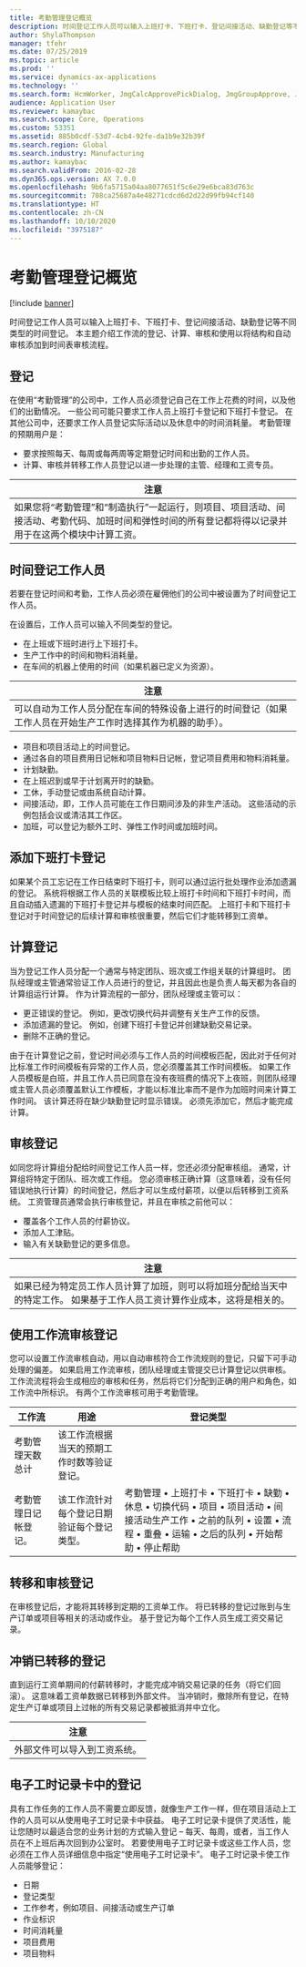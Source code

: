 ```yaml
---
title: 考勤管理登记概览
description: 时间登记工作人员可以输入上班打卡、下班打卡、登记间接活动、缺勤登记等不同类型的时间登记。 本主题介绍工作流的登记、计算、审核和使用以将结构和自动审核添加到时间表审核流程。
author: ShylaThompson
manager: tfehr
ms.date: 07/25/2019
ms.topic: article
ms.prod: ''
ms.service: dynamics-ax-applications
ms.technology: ''
ms.search.form: HcmWorker, JmgCalcApprovePickDialog, JmgGroupApprove, JmgGroupCalc, JmgGroupSigningTable, JmgRegistration, JmgTimeCalcParmeters, WorkflowTableListPageRnr, JmgRegistrationSetup, JmgStampTrans, JmgStampJournalTrans
audience: Application User
ms.reviewer: kamaybac
ms.search.scope: Core, Operations
ms.custom: 53351
ms.assetid: 885b0cdf-53d7-4cb4-92fe-da1b9e32b39f
ms.search.region: Global
ms.search.industry: Manufacturing
ms.author: kamaybac
ms.search.validFrom: 2016-02-28
ms.dyn365.ops.version: AX 7.0.0
ms.openlocfilehash: 9b6fa5715a04aa8077651f5c6e29e6bca83d763c
ms.sourcegitcommit: 708ca25687a4e48271cdcd6d2d22d99fb94cf140
ms.translationtype: HT
ms.contentlocale: zh-CN
ms.lasthandoff: 10/10/2020
ms.locfileid: "3975187"
---
```

# <a name="time-and-attendance-registration-overview"></a>考勤管理登记概览

[!include [banner](../includes/banner.md)]

时间登记工作人员可以输入上班打卡、下班打卡、登记间接活动、缺勤登记等不同类型的时间登记。 本主题介绍工作流的登记、计算、审核和使用以将结构和自动审核添加到时间表审核流程。 

<a name="registrations"></a>登记
-------------

在使用“考勤管理”的公司中，工作人员必须登记自己在工作上花费的时间，以及他们的出勤情况。 一些公司可能只要求工作人员上班打卡登记和下班打卡登记。 在其他公司中，还要求工作人员登记实际活动以及休息中的时间消耗量。 考勤管理的预期用户是：
-   要求按照每天、每周或每两周等定期登记时间和出勤的工作人员。
-   计算、审核并转移工作人员登记以进一步处理的主管、经理和工资专员。

| **注意**                                                                                                                                                                                                                                                    |
|-------------------------------------------------------------------------------------------------------------------------------------------------------------------------------------------------------------------------------------------------------------|
| 如果您将“考勤管理”和“制造执行”一起运行，则项目、项目活动、间接活动、考勤代码、加班时间和弹性时间的所有登记都将得以记录并用于在这两个模块中计算工资。 |

## <a name="time-registrations-workers"></a> 时间登记工作人员
若要在登记时间和考勤，工作人员必须在雇佣他们的公司中被设置为了时间登记工作人员。

在设置后，工作人员可以输入不同类型的登记。

-   在上班或下班时进行上下班打卡。
-   生产工作中的时间和物料消耗量。
-   在车间的机器上使用的时间（如果机器已定义为资源）。

| **注意**                                                                                                                                                                                                                      |
|-------------------------------------------------------------------------------------------------------------------------------------------------------------------------------------------------------------------------------|
| 可以自动为工作人员分配在车间的特殊设备上进行的时间登记（如果工作人员在开始生产工作时选择其作为机器的助手）。 |

-   项目和项目活动上的时间登记。
-   通过各自的项目费用日记帐和项目物料日记帐，登记项目费用和物料消耗量。
-   计划缺勤。
-   在上班迟到或早于计划离开时的缺勤。
-   工休，手动登记或由系统自动计算。
-   间接活动，即，工作人员可能在工作日期间涉及的非生产活动。 这些活动的示例包括会议或清洁其工作区。
-   加班，可以登记为额外工时、弹性工作时间或加班时间。

## <a name="adding-clock-out-registrations"></a>添加下班打卡登记
如果某个员工忘记在工作日结束时下班打卡，则可以通过运行批处理作业添加遗漏的登记。 系统将根据工作人员的关联模板比较上班打卡时间和下班打卡时间，而且自动插入遗漏的下班打卡登记并与模板的结束时间匹配。 上班打卡和下班打卡登记对于时间登记的后续计算和审核很重要，然后它们才能转移到工资单。

## <a name="calculating-registrations"></a>计算登记
当为登记工作人员分配一个通常与特定团队、班次或工作组关联的计算组时。 团队经理或主管通常验证工作人员进行的登记，并且因此也是负责人每天都为各自的计算组运行计算。 作为计算流程的一部分，团队经理或主管可以：
-   更正错误的登记。 例如，更改切换代码并调整有关生产工作的反馈。
-   添加遗漏的登记。 例如，创建下班打卡登记并创建缺勤交易记录。
-   删除不正确的登记。

由于在计算登记之前，登记时间必须与工作人员的时间模板匹配，因此对于任何对比标准工作时间模板有异常的工作人员，您必须覆盖其工作时间模板。 如果工作人员模板是白班，并且工作人员已同意在没有夜班费的情况下上夜班，则团队经理或主管人员必须覆盖默认工作模板，才能以标准比率而不是作为加班时间来计算工作时间。 该计算还将在缺少缺勤登记时显示错误。 必须先添加它，然后才能完成计算。

## <a name="approving-registrations"></a>审核登记
如同您将计算组分配给时间登记工作人员一样，您还必须分配审核组。 通常，计算组将特定于团队、班次或工作组。 您必须审核正确计算（这意味着，没有任何错误地执行计算）的时间登记，然后才可以生成付薪项，以便以后转移到工资系统。 工资管理员通常会执行审核登记，并且在审核之前他可以：
-   覆盖各个工作人员的付薪协议。
-   添加人工津贴。
-   输入有关缺勤登记的更多信息。

| **注意**                                                                                                                                                                             |
|--------------------------------------------------------------------------------------------------------------------------------------------------------------------------------------|
| 如果已经为特定员工作人员计算了加班，则可以将加班分配给当天中的特定工作。 如果基于工作人员工资计算作业成本，这将是相关的。 |

## <a name="approving-registrations-using-workflow"></a>使用工作流审核登记
您可以设置工作流审核自动，用以自动审核符合工作流规则的登记，只留下可手动处理的偏差。 如果启用工作流审核，团队经理或主管提交已计算登记以供审核。 工作流流程将会生成相应的审核和任务，然后将它们分配到正确的用户和角色，如工作流中所标识。 有两个工作流审核可用于考勤管理。

| 工作流                                  | 用途                                                                                                   | 登记类型                                                                                                                                                                                                                                     |
|-------------------------------------------|-----------------------------------------------------------------------------------------------------------|-------------------------------------------------------------------------------------------------------------------------------------------------------------------------------------------------------------------------------------------------------|
| 考勤管理天数总计            | 该工作流根据当天的预期工作时数等验证登记。 |                                                                                                                                                                                                                                                       |
| 考勤管理日记帐登记。 | 该工作流针对每个登记日期验证每个登记类型。                           | 考勤管理 • 上班打卡 • 下班打卡 • 缺勤 • 休息 • 切换代码 • 项目 • 项目活动 • 间接活动生产工作 • 之前的队列 • 设置 • 流程 • 重叠 • 运输 • 之后的队列 • 开始帮助 • 停止帮助 |



## <a name="transferring-approved-registrations"></a>转移和审核登记
在审核登记后，才能将其转移到定期的工资单工作。 将已转移的登记过账到与生产订单或项目等相关的活动或作业。 基于登记为每个工作人员生成工资交易记录。  

## <a name="reversing-transferred-registrations"></a>冲销已转移的登记
直到运行工资单期间的付薪转移时，才能完成冲销交易记录的任务（将它们回滚）。 这意味着工资单数据已转移到外部文件。 当冲销时，撤除所有登记，在特定生产订单或项目上过帐的所有交易记录都被抵消并中立化。

| **注意**                                                 |
|----------------------------------------------------------|
| 外部文件可以导入到工资系统。 |

## <a name="registrations-in-electronic-timecards"></a>电子工时记录卡中的登记
具有工作任务的工作人员不需要立即反馈，就像生产工作一样，但在项目活动上工作的人员可以从使用电子工时记录卡中获益。 电子工时记录卡提供了灵活性，能让您随时以最适合您的业务计划的方式输入登记 – 每天、每周，或者，当工作人员在不上班后再次回到办公室时。 若要使用电子工时记录卡或这些工作人员，您必须在工作人员详细信息中指定“使用电子工时记录卡”。 电子工时记录卡使工作人员能够登记：

-   日期
-   登记类型
-   工作参考，例如项目、间接活动或生产订单
-   作业标识
-   时间消耗量
-   项目费用
-   项目物料





